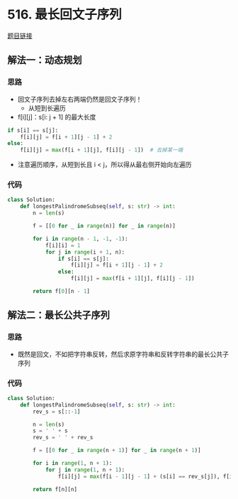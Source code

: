 # 516. 最长回文子序列

[题目链接](https://leetcode.cn/problems/longest-palindromic-subsequence/description/)

## 解法一：动态规划

### 思路

- 回文子序列去掉左右两端仍然是回文子序列！
  - 从短到长遍历
- f[i][j]：s[i: j + 1] 的最大长度
```py
if s[i] == s[j]:
    f[i][j] = f[i + 1][j - 1] + 2
else:
    f[i][j] = max(f[i + 1][j], f[i][j - 1])  # 去掉某一端
```

- 注意遍历顺序，从短到长且 i < j，所以得从最右侧开始向左遍历

### 代码

```py
class Solution:
    def longestPalindromeSubseq(self, s: str) -> int:
        n = len(s)

        f = [[0 for _ in range(n)] for _ in range(n)]

        for i in range(n - 1, -1, -1):
            f[i][i] = 1
            for j in range(i + 1, n):
                if s[i] == s[j]:
                    f[i][j] = f[i + 1][j - 1] + 2
                else:
                    f[i][j] = max(f[i + 1][j], f[i][j - 1])

        return f[0][n - 1]
```

## 解法二：最长公共子序列

### 思路

- 既然是回文，不如把字符串反转，然后求原字符串和反转字符串的最长公共子序列

### 代码

```py
class Solution:
    def longestPalindromeSubseq(self, s: str) -> int:
        rev_s = s[::-1]

        n = len(s)
        s = ' ' + s
        rev_s = ' ' + rev_s

        f = [[0 for _ in range(n + 1)] for _ in range(n + 1)]

        for i in range(1, n + 1):
            for j in range(1, n + 1):
                f[i][j] = max(f[i - 1][j - 1] + (s[i] == rev_s[j]), f[i - 1][j], f[i][j - 1])

        return f[n][n]
```